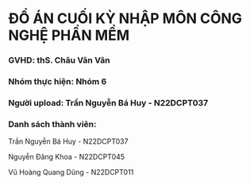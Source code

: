 <h1>ĐỒ ÁN CUỐI KỲ NHẬP MÔN CÔNG NGHỆ PHẦN MỀM</h1>

<h3>GVHD: thS. Châu Văn Vân</h3>
<h3>Nhóm thực hiện: Nhóm 6</h3>
<h3>Người upload: Trần Nguyễn Bá Huy - N22DCPT037</h3>
<div>
  <h3>Danh sách thành viên:</h3>
  <p>Trần Nguyễn Bá Huy - N22DCPT037</p>
  <p>Nguyễn Đăng Khoa - N22DCPT045</p>
  <p>Vũ Hoàng Quang Dũng - N22DCPT011</p>
</div>
